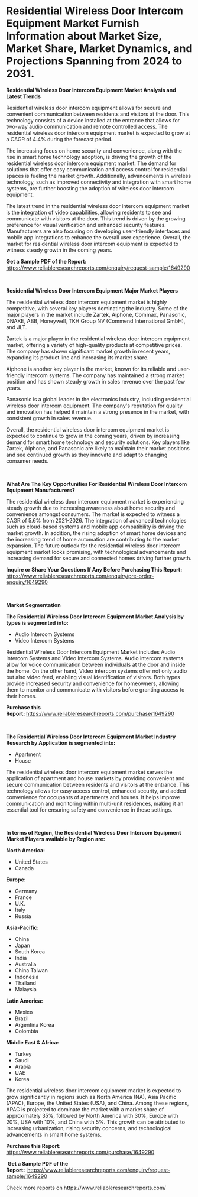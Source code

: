 <p><h1>Residential Wireless Door Intercom Equipment Market Furnish Information about Market Size, Market Share, Market Dynamics, and Projections Spanning from 2024 to 2031.</h1></p><p><strong>Residential Wireless Door Intercom Equipment Market Analysis and Latest Trends</strong></p>
<p><p>Residential wireless door intercom equipment allows for secure and convenient communication between residents and visitors at the door. This technology consists of a device installed at the entrance that allows for two-way audio communication and remote controlled access. The residential wireless door intercom equipment market is expected to grow at a CAGR of 4.4% during the forecast period.</p><p>The increasing focus on home security and convenience, along with the rise in smart home technology adoption, is driving the growth of the residential wireless door intercom equipment market. The demand for solutions that offer easy communication and access control for residential spaces is fueling the market growth. Additionally, advancements in wireless technology, such as improved connectivity and integration with smart home systems, are further boosting the adoption of wireless door intercom equipment.</p><p>The latest trend in the residential wireless door intercom equipment market is the integration of video capabilities, allowing residents to see and communicate with visitors at the door. This trend is driven by the growing preference for visual verification and enhanced security features. Manufacturers are also focusing on developing user-friendly interfaces and mobile app integrations to enhance the overall user experience. Overall, the market for residential wireless door intercom equipment is expected to witness steady growth in the coming years.</p></p>
<p><strong>Get a Sample PDF of the Report:&nbsp;</strong> <a href="https://www.reliableresearchreports.com/enquiry/request-sample/1649290">https://www.reliableresearchreports.com/enquiry/request-sample/1649290</a></p>
<p>&nbsp;</p>
<p><strong>Residential Wireless Door Intercom Equipment Major Market Players</strong></p>
<p><p>The residential wireless door intercom equipment market is highly competitive, with several key players dominating the industry. Some of the major players in the market include Zartek, Aiphone, Commax, Panasonic, DNAKE, ABB, Honeywell, TKH Group NV (Commend International GmbH), and JLT.</p><p>Zartek is a major player in the residential wireless door intercom equipment market, offering a variety of high-quality products at competitive prices. The company has shown significant market growth in recent years, expanding its product line and increasing its market share.</p><p>Aiphone is another key player in the market, known for its reliable and user-friendly intercom systems. The company has maintained a strong market position and has shown steady growth in sales revenue over the past few years.</p><p>Panasonic is a global leader in the electronics industry, including residential wireless door intercom equipment. The company's reputation for quality and innovation has helped it maintain a strong presence in the market, with consistent growth in sales revenue.</p><p>Overall, the residential wireless door intercom equipment market is expected to continue to grow in the coming years, driven by increasing demand for smart home technology and security solutions. Key players like Zartek, Aiphone, and Panasonic are likely to maintain their market positions and see continued growth as they innovate and adapt to changing consumer needs.</p></p>
<p>&nbsp;</p>
<p><strong>What Are The Key Opportunities For Residential Wireless Door Intercom Equipment Manufacturers?</strong></p>
<p><p>The residential wireless door intercom equipment market is experiencing steady growth due to increasing awareness about home security and convenience amongst consumers. The market is expected to witness a CAGR of 5.6% from 2021-2026. The integration of advanced technologies such as cloud-based systems and mobile app compatibility is driving the market growth. In addition, the rising adoption of smart home devices and the increasing trend of home automation are contributing to the market expansion. The future outlook for the residential wireless door intercom equipment market looks promising, with technological advancements and increasing demand for secure and connected homes driving further growth.</p></p>
<p><strong>Inquire or Share Your Questions If Any Before Purchasing This Report:</strong> <a href="https://www.reliableresearchreports.com/enquiry/pre-order-enquiry/1649290">https://www.reliableresearchreports.com/enquiry/pre-order-enquiry/1649290</a></p>
<p>&nbsp;</p>
<p><strong>Market Segmentation</strong></p>
<p><strong>The Residential Wireless Door Intercom Equipment Market Analysis by types is segmented into:</strong></p>
<p><ul><li>Audio Intercom Systems</li><li>Video Intercom Systems</li></ul></p>
<p><p>Residential Wireless Door Intercom Equipment Market includes Audio Intercom Systems and Video Intercom Systems. Audio intercom systems allow for voice communication between individuals at the door and inside the home. On the other hand, Video intercom systems offer not only audio but also video feed, enabling visual identification of visitors. Both types provide increased security and convenience for homeowners, allowing them to monitor and communicate with visitors before granting access to their homes.</p></p>
<p><strong>Purchase this Report:&nbsp;</strong><a href="https://www.reliableresearchreports.com/purchase/1649290">https://www.reliableresearchreports.com/purchase/1649290</a></p>
<p>&nbsp;</p>
<p><strong>The Residential Wireless Door Intercom Equipment Market Industry Research by Application is segmented into:</strong></p>
<p><ul><li>Apartment</li><li>House</li></ul></p>
<p><p>The residential wireless door intercom equipment market serves the application of apartment and house markets by providing convenient and secure communication between residents and visitors at the entrance. This technology allows for easy access control, enhanced security, and added convenience for occupants of apartments and houses. It helps improve communication and monitoring within multi-unit residences, making it an essential tool for ensuring safety and convenience in these settings.</p></p>
<p>&nbsp;</p>
<p><strong>In terms of Region, the Residential Wireless Door Intercom Equipment Market Players available by Region are:</strong></p>
<p>
    <p> <strong> North America: </strong>
        <ul>
            <li>United States</li>
            <li>Canada</li>
        </ul>
        </p> 
    <p> <strong> Europe: </strong>
        <ul>
            <li>Germany</li>
            <li>France</li>
            <li>U.K.</li>
            <li>Italy</li>
            <li>Russia</li>
        </ul>
        </p> 
    <p> <strong> Asia-Pacific: </strong>
        <ul>
            <li>China</li>
            <li>Japan</li>
            <li>South Korea</li>
            <li>India</li>
            <li>Australia</li>
            <li>China Taiwan</li>
            <li>Indonesia</li>
            <li>Thailand</li>
            <li>Malaysia</li>
        </ul>
        </p> 
    <p> <strong> Latin America: </strong>
        <ul>
            <li>Mexico</li>
            <li>Brazil</li>
            <li>Argentina Korea</li>
            <li>Colombia</li>
        </ul>
        </p> 
    <p> <strong> Middle East & Africa: </strong>
        <ul>
            <li>Turkey</li>
            <li>Saudi</li>
            <li>Arabia</li>
            <li>UAE</li>
            <li>Korea</li>
        </ul>
    </p>
    </p>
<p><p>The residential wireless door intercom equipment market is expected to grow significantly in regions such as North America (NA), Asia Pacific (APAC), Europe, the United States (USA), and China. Among these regions, APAC is projected to dominate the market with a market share of approximately 35%, followed by North America with 30%, Europe with 20%, USA with 10%, and China with 5%. This growth can be attributed to increasing urbanization, rising security concerns, and technological advancements in smart home systems.</p></p>
<p><strong>Purchase this Report: </strong><a href="https://www.reliableresearchreports.com/purchase/1649290">https://www.reliableresearchreports.com/purchase/1649290</a></p>
<p>&nbsp;<strong>Get a Sample PDF of the Report:&nbsp;&nbsp;</strong><a href="https://www.reliableresearchreports.com/enquiry/request-sample/1649290">https://www.reliableresearchreports.com/enquiry/request-sample/1649290</a></p>
<p><strong></strong></p>
<p>Check more reports on https://www.reliableresearchreports.com/</p>